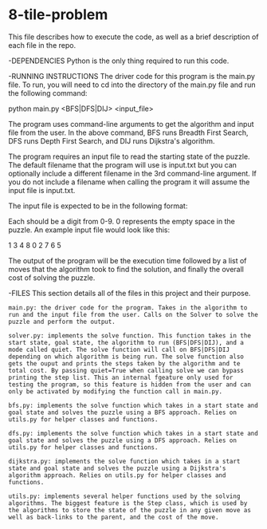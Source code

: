 # 8-tile-problem

This file describes how to execute the code, as well as a brief description of each file in the repo. 

-DEPENDENCIES
Python is the only thing required to run this code. 


-RUNNING INSTRUCTIONS
The driver code for this program is the main.py file. To run, you will need to cd into the directory of the main.py file and run the following command:

python main.py <BFS|DFS|DIJ> <input_file>

The program uses command-line arguments to get the algorithm and input file from the user. In the above command, BFS runs Breadth First Search, DFS runs Depth First Search, and DIJ runs Dijkstra's algorithm. 

The program requires an input file to read the starting state of the puzzle. The default filename that the program will use is input.txt but you can optionally include a different filename in the 3rd command-line argument. If you do not include a filename when calling the program it will assume the input file is input.txt.

The input file is expected to be in the following format: 

<tile> <tile> <tile>
<tile> <tile> <tile>
<tile> <tile> <tile>

Each <tile> should be a digit from 0-9. 0 represents the empty space in the puzzle. An example input file would look like this:

1 3 4
8 0 2
7 6 5

The output of the program will be the execution time followed by a list of moves that the algorithm took to find the solution, and finally the overall cost of solving the puzzle. 


-FILES
This section details all of the files in this project and their purpose. 

    main.py: the driver code for the program. Takes in the algorithm to run and the input file from the user. Calls on the Solver to solve the puzzle and perform the output. 

    solver.py: implements the solve function. This function takes in the start state, goal state, the algorithm to run (BFS|DFS|DIJ), and a mode called quiet. The solve function will call on BFS|DFS|DIJ depending on which algorithm is being run. The solve function also gets the ouput and prints the steps taken by the algorithm and te total cost. By passing quiet=True when calling solve we can bypass printing the step list. This an internal fgeature only used for testing the program, so this feature is hidden from the user and can only be activated by modifying the function call in main.py.

    bfs.py: implements the solve function which takes in a start state and goal state and solves the puzzle using a BFS approach. Relies on utils.py for helper classes and functions. 

    dfs.py: implements the solve function which takes in a start state and goal state and solves the puzzle using a DFS approach. Relies on utils.py for helper classes and functions. 

    dijkstra.py: implements the solve function which takes in a start state and goal state and solves the puzzle using a Dijkstra's algorithm approach. Relies on utils.py for helper classes and functions. 

    utils.py: implements several helper functions used by the solving algorithms. The biggest feature is the Step class, which is used by the algorithms to store the state of the puzzle in any given move as well as back-links to the parent, and the cost of the move.